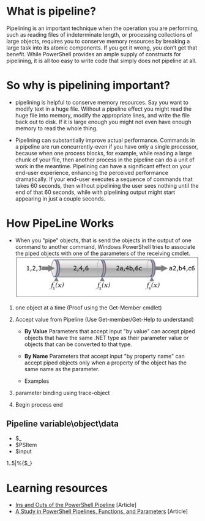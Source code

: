 
# What is pipeline?

Pipelining is an important technique when the operation you are performing, such as reading files of indeterminate length, or processing collections of large objects, requires you to conserve memory resources by breaking a large task into its atomic components. If you get it wrong, you don’t get that benefit. While PowerShell provides an ample supply of constructs for pipelining, it is all too easy to write code that simply does not pipeline at all.

# So why is pipelining important?

* pipelining is helpful to conserve memory resources. Say you want to modify text in a huge file. Without a pipeline effect you might read the huge file into memory, modify the appropriate lines, and write the file back out to disk. If it is large enough you might not even have enough memory to read the whole thing.

* Pipelining can substantially improve actual performance. Commands in a pipeline are run concurrently-even if you have only a single processor, because when one process blocks, for example, while reading a large chunk of your file, then another process in the pipeline can do a unit of work in the meantime.
Pipelining can have a significant effect on your end-user experience, enhancing the perceived performance dramatically. If your end-user executes a sequence of commands that takes 60 seconds, then without pipelining the user sees nothing until the end of that 60 seconds, while with pipelining output might start appearing in just a couple seconds.

# How PipeLine Works
* When you "pipe" objects, that is send the objects in the output of one command to another command, Windows PowerShell tries to associate the piped objects with one of the parameters of the receiving cmdlet.
![Powershell Pipeline Pictorial View](.\Pipelines\Images\PictorialView.jpg)
1. one object at a time (Proof using the Get-Member cmdlet)
2. Accept value from Pipeline (Use Get-member/Get-Help to understand)

    - **By Value**
        Parameters that accept input "by value" can accept piped objects that have the same .NET type as their parameter value or objects that can be converted to that type.
    - **By Name**
        Parameters that accept input "by property name" can accept piped objects only when a property of the object has the same name as the parameter.

    - Examples
3. parameter binding using trace-object
4. Begin process end

## Pipeline variable\object\data
* $_
* $PSItem
* $input

1..5|%{$_}


# Learning resources

* [Ins and Outs of the PowerShell Pipeline](https://www.simple-talk.com/sysadmin/powershell/ins-and-outs-of-the-powershell-pipeline/) [Article]
* [A Study in PowerShell Pipelines, Functions, and Parameters](https://www.simple-talk.com/dotnet/.net-tools/down-the-rabbit-hole--a-study-in-powershell-pipelines,-functions,-and-parameters/) [Article]



